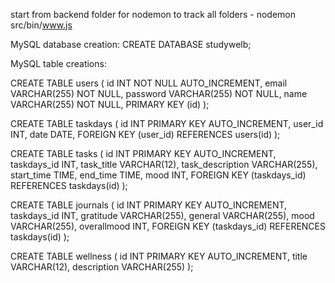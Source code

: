 start from backend folder for nodemon to track all folders -
nodemon src/bin/www.js 


MySQL database creation:
CREATE DATABASE studywelb;

MySQL table creations:

CREATE TABLE users (
    id INT NOT NULL AUTO_INCREMENT,
    email VARCHAR(255) NOT NULL,
    password VARCHAR(255) NOT NULL,
    name VARCHAR(255) NOT NULL,
    PRIMARY KEY (id)
);

CREATE TABLE taskdays (
    id INT PRIMARY KEY AUTO_INCREMENT,
    user_id INT,
    date DATE,
    FOREIGN KEY (user_id) REFERENCES users(id)
);

CREATE TABLE tasks (
    id INT PRIMARY KEY AUTO_INCREMENT,
    taskdays_id INT,
    task_title VARCHAR(12),
    task_description VARCHAR(255),
    start_time TIME,
    end_time TIME,
    mood INT,
    FOREIGN KEY (taskdays_id) REFERENCES taskdays(id)
);

CREATE TABLE journals (
    id INT PRIMARY KEY AUTO_INCREMENT,
    taskdays_id INT,
    gratitude VARCHAR(255),
    general VARCHAR(255),
    mood VARCHAR(255),
    overallmood INT,
    FOREIGN KEY (taskdays_id) REFERENCES taskdays(id)
);

CREATE TABLE wellness (
    id INT PRIMARY KEY AUTO_INCREMENT,
    title VARCHAR(12),
    description VARCHAR(255)
);